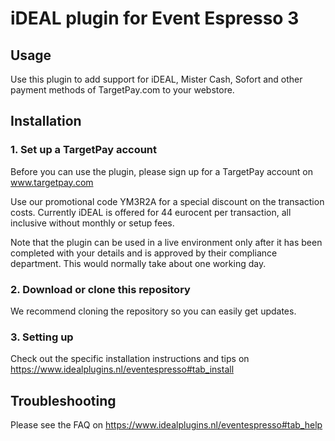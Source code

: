 # iDEAL plugin for Event Espresso 3

## Usage
Use this plugin to add support for iDEAL, Mister Cash, Sofort and other payment methods of 
TargetPay.com to your webstore. 

## Installation

### 1. Set up a TargetPay account
Before you can use the plugin, please sign up for a TargetPay account on www.targetpay.com

Use our promotional code YM3R2A for a special discount on the transaction costs. 
Currently iDEAL is offered for 44 eurocent per transaction, all inclusive without monthly or setup fees.

Note that the plugin can be used in a live environment only after it has been completed with your details and
is approved by their compliance department. This would normally take about one working day.

### 2. Download or clone this repository

We recommend cloning the repository so you can easily get updates. 

### 3. Setting up

Check out the specific installation instructions and tips on https://www.idealplugins.nl/eventespresso#tab_install

## Troubleshooting

Please see the FAQ on https://www.idealplugins.nl/eventespresso#tab_help
